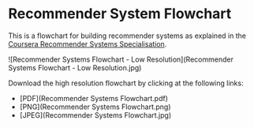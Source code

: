 # Recommender System Flowchart

This is a flowchart for building recommender systems as explained in the [Coursera Recommender Systems Specialisation](https://www.coursera.org/specializations/recommender-systems).

![Recommender Systems Flowchart - Low Resolution](Recommender Systems Flowchart - Low Resolution.jpg)

Download the high resolution flowchart by clicking at the following links:

- [PDF](Recommender Systems Flowchart.pdf)
- [PNG](Recommender Systems Flowchart.png)
- [JPEG](Recommender Systems Flowchart.jpg)